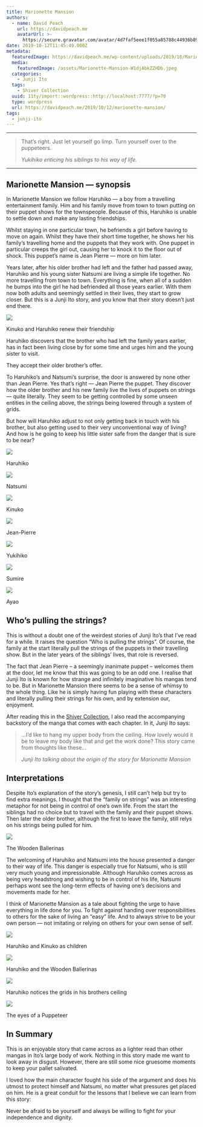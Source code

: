```yaml
---
title: Marionette Mansion
authors:
  - name: David Peach
    url: https://davidpeach.me
    avatarUrl: >-
      https://secure.gravatar.com/avatar/4d7faf5eee1f055a85788c44936b8995eaab6dfb004e7854ec747ccb272e91ee?s=96&d=mm&r=g
date: 2019-10-12T11:45:49.000Z
metadata:
  featuredImage: https://davidpeach.me/wp-content/uploads/2019/10/Marionette-Mansion.jpeg
  media:
    featuredImage: /assets/Marionette-Mansion-W1djAbkZZHDb.jpeg
  categories:
    - Junji Ito
  tags:
    - Shiver Collection
  uuid: 11ty/import::wordpress::http://localhost:7777/?p=70
  type: wordpress
  url: https://davidpeach.me/2019/10/12/marionette-mansion/
tags:
  - junji-ito
---
```

* * *

> That’s right. Just let yourself go limp. Turn yourself over to the puppeteers.
> 
> <cite>Yukihiko enticing his siblings to his way of life.</cite>

* * *

## Marionette Mansion — synopsis

In Marionette Mansion we follow Haruhiko — a boy from a travelling entertainment family. Him and his family move from town to town putting on their puppet shows for the townspeople. Because of this, Haruhiko is unable to settle down and make any lasting friendships.

Whilst staying in one particular town, he befriends a girl before having to move on again. Whilst they have their short time together, he shows her his family’s travelling home and the puppets that they work with. One puppet in particular creeps the girl out, causing her to knock it to the floor out of shock. This puppet’s name is Jean Pierre — more on him later.

Years later, after his older brother had left and the father had passed away, Haruhiko and his young sister Natsumi are living a simple life together. No more travelling from town to town. Everything is fine, when all of a sudden he bumps into the girl he had befriended all those years earlier. With them now both adults and seemingly settled in their lives, they start to grow closer. But this is a Junji Ito story, and you know that their story doesn’t just end there.

[![](/assets/Kinuko-and-Haruhiko-renew-thei-PMpTkAh1WTca.jpg)](/assets/Kinuko-and-Haruhiko-renew-thei-PMpTkAh1WTca.jpg)

Kinuko and Haruhiko renew their friendship

Haruhiko discovers that the brother who had left the family years earlier, has in fact been living close by for some time and urges him and the young sister to visit.

They accept their older brother’s offer.

To Haruhiko’s and Natsumi’s surprise, the door is answered by none other than Jean Pierre. Yes that’s right — Jean Pierre the puppet. They discover how the older brother and his new family live the lives of puppets on strings — quite literally. They seem to be getting controlled by some unseen entities in the ceiling above, the strings being lowered through a system of grids.

But how will Haruhiko adjust to not only getting back in touch with his brother, but also getting used to their very unconventional way of living? And how is he going to keep his little sister safe from the danger that is sure to be near?

[![](/assets/Haruhiko-768x768-OFuupWvDOicY.jpg)](/assets/Haruhiko-768x768-OFuupWvDOicY.jpg)

Haruhiko

[![](/assets/Natsumi-768x768-ygYzD1YASpb8.jpg)](/assets/Natsumi-768x768-ygYzD1YASpb8.jpg)

Natsumi

[![](/assets/Kinuko-Hadaka-768x768-Fq7CeuBzsJOf.jpg)](/assets/Kinuko-Hadaka-768x768-Fq7CeuBzsJOf.jpg)

Kinuko

[![](/assets/Jean-Pierre-768x768-PrMcIbpxqPOA.jpg)](/assets/Jean-Pierre-768x768-PrMcIbpxqPOA.jpg)

Jean-Pierre

[![](/assets/Yukihiko-768x768-4ZM7D2EpoB4B.jpg)](/assets/Yukihiko-768x768-4ZM7D2EpoB4B.jpg)

Yukihiko

[![](/assets/Sumire-768x768-3VmGzLfTAp6G.jpg)](/assets/Sumire-768x768-3VmGzLfTAp6G.jpg)

Sumire

[![](/assets/Ayao-768x768-ExlWvvl92Ghx.jpg)](/assets/Ayao-768x768-ExlWvvl92Ghx.jpg)

Ayao

## Who’s pulling the strings?

This is without a doubt one of the weirdest stories of Junji Ito’s that I’ve read for a while. It raises the question “Who is pulling the strings”. Of course, the family at the start literally pull the strings of the puppets in their travelling show. But in the later years of the siblings’ lives, that role is reversed.

The fact that Jean Pierre – a seemingly inanimate puppet – welcomes them at the door, let me know that this was going to be an odd one. I realise that Junji Ito is known for how strange and infinitely imaginative his mangas tend to be. But in Marionette Mansion there seems to be a sense of whimsy to the whole thing. Like he is simply having fun playing with these characters and literally pulling their strings for his own, and by extension our, enjoyment.

After reading this in the [Shiver Collection](/tag/shiver-collection/), I also read the accompanying backstory of the manga that comes with each chapter. In it, Junji Ito says:

> …I’d like to hang my upper body from the ceiling. How lovely would it be to leave my body like that and get the work done? This story came from thoughts like these…
> 
> <cite>Junji Ito talking about the origin of the story for Marionette Mansion</cite>

## Interpretations

Despite Ito’s explanation of the story’s genesis, I still can’t help but try to find extra meanings. I thought that the “family on strings” was an interesting metaphor for not being in control of one’s own life. From the start the siblings had no choice but to travel with the family and their puppet shows. Then later the older brother, although the first to leave the family, still relys on his strings being pulled for him.

[![](/assets/The-Wooden-Ballerinas-768x690-I8iFZnGwwyfM.jpg)](/assets/The-Wooden-Ballerinas-768x690-I8iFZnGwwyfM.jpg)

The Wooden Ballerinas

The welcoming of Haruhiko and Natsumi into the house presented a danger to their way of life. This danger is especially true for Natsumi, who is still very much young and impressionable. Although Haruhiko comes across as being very headstrong and wishing to be in control of his life, Natsumi perhaps wont see the long-term effects of having one’s decisions and movements made for her.

I think of Marionette Mansion as a tale about fighting the urge to have everything in life done for you. To fight against handing over responsibilities to others for the sake of living an “easy” life. And to always strive to be your own person — not imitating or relying on others for your own sense of self.

[![](/assets/Haruhiko-and-Kinuko-as-childre-oFT7A8QS9f5I.jpg)](/assets/Haruhiko-and-Kinuko-as-childre-oFT7A8QS9f5I.jpg)

Haruhiko and Kinuko as children

[![](/assets/Haruhiko-and-the-Wooden-Baller-5CnZ2OTACCzi.jpg)](/assets/Haruhiko-and-the-Wooden-Baller-5CnZ2OTACCzi.jpg)

Haruhiko and the Wooden Ballerinas

![](/assets/Haruhiko-notices-the-grids-in--aZGiVklDecxR.jpg)

Haruhiko notices the grids in his brothers ceiling

[![](/assets/The-eyes-of-a-Puppeteer-768x51-KZBbQj8j60DN.jpg)](/assets/The-eyes-of-a-Puppeteer-768x51-KZBbQj8j60DN.jpg)

The eyes of a Puppeteer

## In Summary

This is an enjoyable story that came across as a lighter read than other mangas in Ito’s large body of work. Nothing in this story made me want to look away in disgust. However, there are still some nice gruesome moments to keep your pallet salivated.

I loved how the main character fought his side of the argument and does his utmost to protect himself and Natsumi, no matter what pressures get placed on him. He is a great conduit for the lessons that I believe we can learn from this story:

Never be afraid to be yourself and always be willing to fight for your independence and dignity.